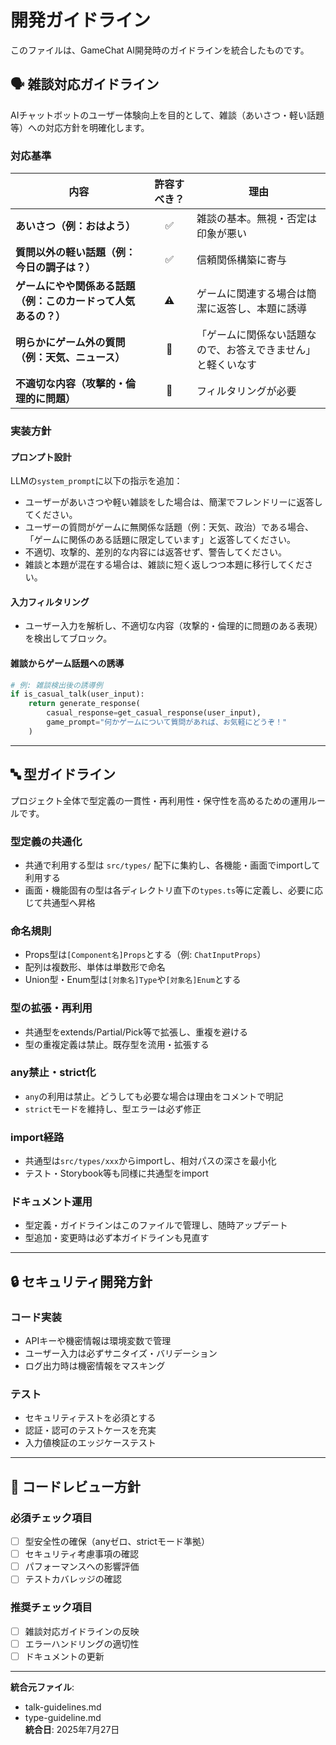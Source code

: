 # 開発ガイドライン

このファイルは、GameChat AI開発時のガイドラインを統合したものです。

## 🗣️ 雑談対応ガイドライン

AIチャットボットのユーザー体験向上を目的として、雑談（あいさつ・軽い話題等）への対応方針を明確化します。

### 対応基準

| 内容                           | 許容すべき？ | 理由                                                         |
|-------------------------------|:------------:|--------------------------------------------------------------|
| **あいさつ（例：おはよう）**        | ✅           | 雑談の基本。無視・否定は印象が悪い                           |
| **質問以外の軽い話題（例：今日の調子は？）** | ✅           | 信頼関係構築に寄与                                           |
| **ゲームにやや関係ある話題（例：このカードって人気あるの？）** | ⚠️           | ゲームに関連する場合は簡潔に返答し、本題に誘導               |
| **明らかにゲーム外の質問（例：天気、ニュース）** | 🚫           | 「ゲームに関係ない話題なので、お答えできません」と軽くいなす |
| **不適切な内容（攻撃的・倫理的に問題）**      | 🚫           | フィルタリングが必要                                         |

### 実装方針

#### プロンプト設計
LLMの`system_prompt`に以下の指示を追加：
- ユーザーがあいさつや軽い雑談をした場合は、簡潔でフレンドリーに返答してください。
- ユーザーの質問がゲームに無関係な話題（例：天気、政治）である場合、「ゲームに関係のある話題に限定しています」と返答してください。
- 不適切、攻撃的、差別的な内容には返答せず、警告してください。
- 雑談と本題が混在する場合は、雑談に短く返しつつ本題に移行してください。

#### 入力フィルタリング
- ユーザー入力を解析し、不適切な内容（攻撃的・倫理的に問題のある表現）を検出してブロック。

#### 雑談からゲーム話題への誘導
```python
# 例: 雑談検出後の誘導例
if is_casual_talk(user_input):
    return generate_response(
        casual_response=get_casual_response(user_input),
        game_prompt="何かゲームについて質問があれば、お気軽にどうぞ！"
    )
```

---

## 🔤 型ガイドライン

プロジェクト全体で型定義の一貫性・再利用性・保守性を高めるための運用ルールです。

### 型定義の共通化
- 共通で利用する型は `src/types/` 配下に集約し、各機能・画面でimportして利用する
- 画面・機能固有の型は各ディレクトリ直下の`types.ts`等に定義し、必要に応じて共通型へ昇格

### 命名規則
- Props型は`[Component名]Props`とする（例: `ChatInputProps`）
- 配列は複数形、単体は単数形で命名
- Union型・Enum型は`[対象名]Type`や`[対象名]Enum`とする

### 型の拡張・再利用
- 共通型をextends/Partial/Pick等で拡張し、重複を避ける
- 型の重複定義は禁止。既存型を流用・拡張する

### any禁止・strict化
- `any`の利用は禁止。どうしても必要な場合は理由をコメントで明記
- `strict`モードを維持し、型エラーは必ず修正

### import経路
- 共通型は`src/types/xxx`からimportし、相対パスの深さを最小化
- テスト・Storybook等も同様に共通型をimport

### ドキュメント運用
- 型定義・ガイドラインはこのファイルで管理し、随時アップデート
- 型追加・変更時は必ず本ガイドラインも見直す

---

## 🔒 セキュリティ開発方針

### コード実装
- APIキーや機密情報は環境変数で管理
- ユーザー入力は必ずサニタイズ・バリデーション
- ログ出力時は機密情報をマスキング

### テスト
- セキュリティテストを必須とする
- 認証・認可のテストケースを充実
- 入力値検証のエッジケーステスト

---

## 📝 コードレビュー方針

### 必須チェック項目
- [ ] 型安全性の確保（anyゼロ、strictモード準拠）
- [ ] セキュリティ考慮事項の確認
- [ ] パフォーマンスへの影響評価
- [ ] テストカバレッジの確認

### 推奨チェック項目
- [ ] 雑談対応ガイドラインの反映
- [ ] エラーハンドリングの適切性
- [ ] ドキュメントの更新

---

**統合元ファイル**: 
- talk-guidelines.md
- type-guideline.md  
**統合日**: 2025年7月27日
